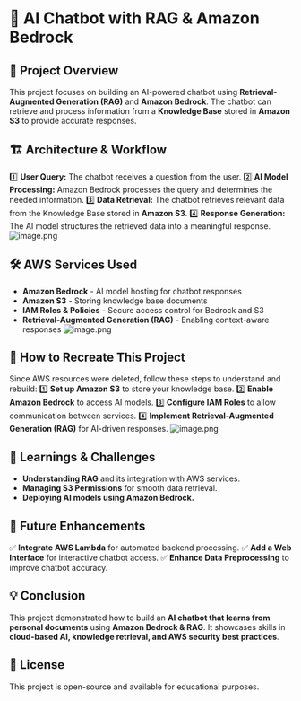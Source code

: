 # 🧠 AI Chatbot with RAG & Amazon Bedrock

## 📌 Project Overview
This project focuses on building an AI-powered chatbot using **Retrieval-Augmented Generation (RAG)** and **Amazon Bedrock**. The chatbot can retrieve and process information from a **Knowledge Base** stored in **Amazon S3** to provide accurate responses.

## 🏗️ Architecture & Workflow
1️⃣ **User Query:** The chatbot receives a question from the user.
2️⃣ **AI Model Processing:** Amazon Bedrock processes the query and determines the needed information.
3️⃣ **Data Retrieval:** The chatbot retrieves relevant data from the Knowledge Base stored in **Amazon S3**.
4️⃣ **Response Generation:** The AI model structures the retrieved data into a meaningful response.
![image.png](attachment:55277bba-01bc-4144-a5d5-2d7cc2d3b890:14e5bdfe-ad82-47fd-bab1-e105b20108cf.png)

## 🛠️ AWS Services Used
- **Amazon Bedrock** - AI model hosting for chatbot responses
- **Amazon S3** - Storing knowledge base documents
- **IAM Roles & Policies** - Secure access control for Bedrock and S3
- **Retrieval-Augmented Generation (RAG)** - Enabling context-aware responses
![image.png](attachment:f3b45ced-6326-4334-9f21-9601f4c8d4d7:image.png)

## 🚀 How to Recreate This Project
Since AWS resources were deleted, follow these steps to understand and rebuild:
1️⃣ **Set up Amazon S3** to store your knowledge base.
2️⃣ **Enable Amazon Bedrock** to access AI models.
3️⃣ **Configure IAM Roles** to allow communication between services.
4️⃣ **Implement Retrieval-Augmented Generation (RAG)** for AI-driven responses.
![image.png](attachment:f3e77102-32d3-4316-8296-da0d1629b6dd:e830bda9-c91f-4905-ae80-8573a4884464.png)

## 🎯 Learnings & Challenges
- **Understanding RAG** and its integration with AWS services.
- **Managing S3 Permissions** for smooth data retrieval.
- **Deploying AI models using Amazon Bedrock.**

## 📌 Future Enhancements
✅ **Integrate AWS Lambda** for automated backend processing.
✅ **Add a Web Interface** for interactive chatbot access.
✅ **Enhance Data Preprocessing** to improve chatbot accuracy.

## 💡 Conclusion
This project demonstrated how to build an **AI chatbot that learns from personal documents** using **Amazon Bedrock & RAG**. It showcases skills in **cloud-based AI, knowledge retrieval, and AWS security best practices**.

## 📜 License
This project is open-source and available for educational purposes.
